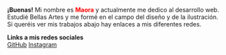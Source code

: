 **¡Buenas!**
Mi nombre es <span style="color:red">__**Maora**__</span> y actualmente me dedico al desarrollo web. Estudié Bellas Artes y me formé en el campo del diseño y de la ilustración.
Si queréis ver mis trabajos abajo hay enlaces a mis diferentes redes.

**Links a mis redes sociales** <br>
[GitHub](http://github.com/maora131)
[Instagram](https://www.instagram.com/maora_art/)
